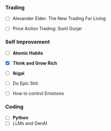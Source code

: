 
### Trading 
- [ ] Alexander Elder: The New Trading For Living
- [ ] Price Action Trading: Sunil Gurjar









### Self Improvement

- [ ] **Atomic Habits**
- [x] **Think and Grow Rich**
- [ ] **Ikigai**
- [ ] Do Epic Shit
- [ ] How to control Emotions




### Coding

- [ ] **Python**
- [ ] LLMs and GenAI
